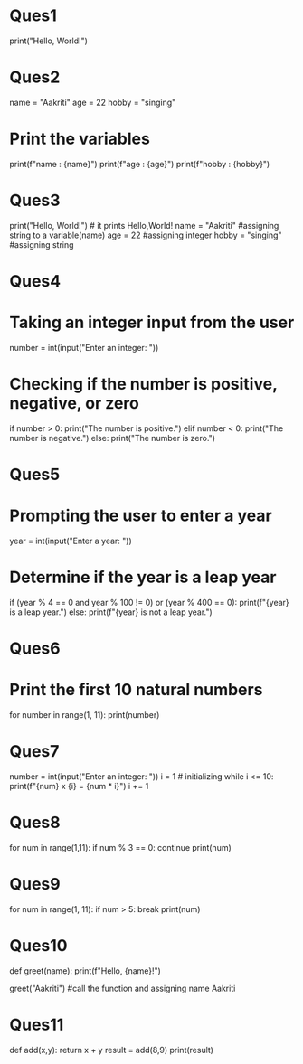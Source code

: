 #  Ques1
print("Hello, World!")

# Ques2 
name = "Aakriti"
age = 22
hobby = "singing"
# Print the variables
print(f"name : {name}")
print(f"age : {age}")
print(f"hobby : {hobby}")

# Ques3
print("Hello, World!")  # it prints Hello,World! 
name = "Aakriti"     #assigning string to a variable(name)
age = 22             #assigning integer
hobby = "singing"    #assigning string 

# Ques4
# Taking an integer input from the user
number = int(input("Enter an integer: "))
# Checking if the number is positive, negative, or zero
if number > 0:
    print("The number is positive.")
elif number < 0:
    print("The number is negative.")
else:
    print("The number is zero.")

# Ques5
# Prompting the user to enter a year
year = int(input("Enter a year: "))
# Determine if the year is a leap year
if (year % 4 == 0 and year % 100 != 0) or (year % 400 == 0):
    print(f"{year} is a leap year.")
else:
    print(f"{year} is not a leap year.")

# Ques6
# Print the first 10 natural numbers
for number in range(1, 11):
    print(number)

# Ques7
number = int(input("Enter an integer: "))
i = 1        # initializing 
while i <= 10:
    print(f"{num} x {i} = {num * i}")
    i += 1

# Ques8
for num in range(1,11):
    if num % 3 == 0:
        continue
    print(num)

# Ques9
for num in range(1, 11):
    if num > 5:
        break
    print(num)

# Ques10
def greet(name):
    print(f"Hello, {name}!")

greet("Aakriti")  #call the function and assigning name Aakriti

# Ques11
def add(x,y):
    return x + y
result = add(8,9) 
print(result)












